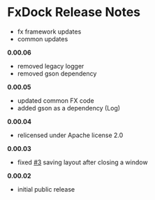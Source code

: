 # FxDock Release Notes

- fx framework updates
- common updates

**0.00.06**
- removed legacy logger
- removed gson dependency

**0.00.05**
- updated common FX code
- added gson as a dependency (Log)

**0.00.04**
- relicensed under Apache license 2.0

**0.00.03**
- fixed [#3](https://github.com/andy-goryachev/FxDock/issues/3) saving layout after closing a window
	
**0.00.02**
- initial public release